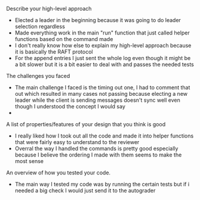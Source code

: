 Describe your high-level approach
- Elected a leader in the beginning because it was going to do leader selection regardless
- Made everything work in the main "run" function that just called helper functions based on the command made
- I don't really know how else to explain my high-level approach because it is basically the RAFT protocol
- For the append entries I just sent the whole log even though it might be a bit slower but it is a bit easier to deal with and passes the needed tests


The challenges you faced
- The main challenge I faced is the timing out one, I had to comment that out which resulted in many cases not passing because electing a new leader while the client is sending messages doesn't sync well even though I understood the concept I would say
- 

A list of properties/features of your design that you think is good
- I really liked how I took out all the code and made it into helper functions that were fairly easy to understand to the reviewer
- Overral the way I handled the commands is pretty good especially because I believe the ordering I made with them seems to make the most sense

An overview of how you tested your code.
- The main way I tested my code was by running the certain tests but if i needed a big check I would just send it to the autograder

